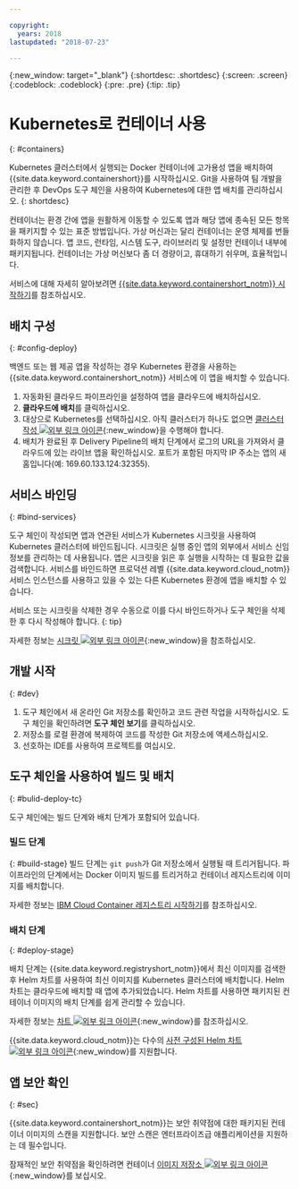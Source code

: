 ```yaml
---

copyright:
  years: 2018
lastupdated: "2018-07-23"

---
```

{:new_window: target="_blank"}
{:shortdesc: .shortdesc}
{:screen: .screen}
{:codeblock: .codeblock}
{:pre: .pre}
{:tip: .tip}

# Kubernetes로 컨테이너 사용
{: #containers}

Kubernetes 클러스터에서 실행되는 Docker 컨테이너에 고가용성 앱을 배치하여 {{site.data.keyword.containershort}}를 시작하십시오. Git을 사용하여 팀 개발을 관리한 후 DevOps 도구 체인을 사용하여 Kubernetes에 대한 앱 배치를 관리하십시오.
{: shortdesc}

컨테이너는 환경 간에 앱을 원활하게 이동할 수 있도록 앱과 해당 앱에 종속된 모든 항목을 패키지할 수 있는 표준 방법입니다. 가상 머신과는 달리 컨테이너는 운영 체제를 번들화하지 않습니다. 앱 코드, 런타임, 시스템 도구, 라이브러리 및 설정만 컨테이너 내부에 패키지됩니다. 컨테이너는 가상 머신보다 좀 더 경량이고, 휴대하기 쉬우며, 효율적입니다.

서비스에 대해 자세히 알아보려면 [{{site.data.keyword.containershort_notm}} 시작하기](/docs/containers/container_index.html#container_index)를 참조하십시오.

## 배치 구성
{: #config-deploy}

백엔드 또는 웹 제공 앱을 작성하는 경우 Kubernetes 환경을 사용하는 {{site.data.keyword.containershort_notm}} 서비스에 이 앱을 배치할 수 있습니다.

1. 자동화된 클라우드 파이프라인을 설정하여 앱을 클라우드에 배치하십시오.
2. **클라우드에 배치**를 클릭하십시오.
3. 대상으로 Kubernetes를 선택하십시오. 아직 클러스터가 하나도 없으면 [클러스터 작성 ![외부 링크 아이콘](../../icons/launch-glyph.svg "외부 링크 아이콘")](https://console.bluemix.net/containers-kubernetes/catalog/cluster/create){:new_window}을 수행해야 합니다.
4. 배치가 완료된 후 Delivery Pipeline의 배치 단계에서 로그의 URL을 가져와서 클라우드에 있는 라이브 앱을 확인하십시오. 포트가 포함된 마지막 IP 주소는 앱의 새 홈입니다(예: 169.60.133.124:32355).

## 서비스 바인딩
{: #bind-services}

도구 체인이 작성되면 앱과 연관된 서비스가 Kubernetes 시크릿을 사용하여 Kubernetes 클러스터에 바인드됩니다. 시크릿은 실행 중인 앱의 외부에서 서비스 신임 정보를 관리하는 데 사용됩니다. 앱은 시크릿을 읽은 후 실행을 시작하는 데 필요한 값을 검색합니다. 서비스를 바인드하면 프로덕션 레벨 {{site.data.keyword.cloud_notm}} 서비스 인스턴스를 사용하고 있을 수 있는 다른 Kubernetes 환경에 앱을 배치할 수 있습니다.

서비스 또는 시크릿을 삭제한 경우 수동으로 이를 다시 바인드하거나 도구 체인을 삭제한 후 다시 작성해야 합니다.
{: tip}

자세한 정보는 [시크릿 ![외부 링크 아이콘](../../icons/launch-glyph.svg "외부 링크 아이콘")](https://kubernetes.io/docs/concepts/configuration/secret/){:new_window}을 참조하십시오.

## 개발 시작
{: #dev}

1. 도구 체인에서 새 온라인 Git 저장소를 확인하고 코드 관련 작업을 시작하십시오. 도구 체인을 확인하려면 **도구 체인 보기**를 클릭하십시오.
2. 저장소를 로컬 환경에 복제하여 코드를 작성한 Git 저장소에 액세스하십시오.
3. 선호하는 IDE를 사용하여 프로젝트를 여십시오.

## 도구 체인을 사용하여 빌드 및 배치
{: #bulid-deploy-tc}

도구 체인에는 빌드 단계와 배치 단계가 포함되어 있습니다.

### 빌드 단계
{: #build-stage}
빌드 단계는 `git push`가 Git 저장소에서 실행될 때 트리거됩니다. 파이프라인의 단계에서는 Docker 이미지 빌드를 트리거하고 컨테이너 레지스트리에 이미지를 배치합니다.

자세한 정보는 [IBM Cloud Container 레지스트리 시작하기](/docs/services/Registry/index.html#index)를 참조하십시오.

### 배치 단계
{: #deploy-stage}

배치 단계는 {{site.data.keyword.registryshort_notm}}에서 최신 이미지를 검색한 후 Helm 차트를 사용하여 최신 이미지를 Kubernetes 클러스터에 배치합니다. Helm 차트는 클라우드에 배치할 때 앱에 추가되었습니다. Helm 차트를 사용하면 패키지된 컨테이너 이미지의 배치 단계를 쉽게 관리할 수 있습니다.

자세한 정보는 [차트 ![외부 링크 아이콘](../../icons/launch-glyph.svg "외부 링크 아이콘")](https://docs.helm.sh/developing_charts/){:new_window}를 참조하십시오.

{{site.data.keyword.cloud_notm}}는 다수의 [사전 구성된 Helm 차트 ![외부 링크 아이콘](../../icons/launch-glyph.svg "외부 링크 아이콘")](https://console.bluemix.net/containers-kubernetes/solutions/helm-charts){:new_window}를 지원합니다.

## 앱 보안 확인
{: #sec}

{{site.data.keyword.containershort_notm}}는 보안 취약점에 대한 패키지된 컨테이너 이미지의 스캔을 지원합니다. 보안 스캔은 엔터프라이즈급 애플리케이션을 지원하는 데 필수입니다.

잠재적인 보안 취약점을 확인하려면 컨테이너 [이미지 저장소 ![외부 링크 아이콘](../../icons/launch-glyph.svg "외부 링크 아이콘")](https://console.bluemix.net/containers-kubernetes/registry/private){:new_window}를 보십시오.
